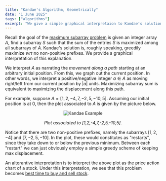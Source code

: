 ```yaml
---
title: "Kandae's Algorithm, Geometrically"
date: "1 June 2025"
tags: ["algorithms"]
excerpt: "We give a simple graphical interpretaion to Kandae's solution to the maximum subarray problem."
---
```


Recall the goal of the [maximum subarray problem](https://leetcode.com/problems/maximum-subarray/description/) is given an integer array $A$, find a subarray $S$ such that the sum of the entries $S$ is maximized among all subarrays of $A$. Kandae's solution is, roughly speaking, greedily maximize _wrt_ no non-positive prefixes. We provide a graphical interpretation of this explanation.

$${}$$

We interpret $A$ as narrating the _movement along a path_ starting at an arbitrary initial position. From this, we graph out the current position. In other words, we interpret a positive/negative integer $a\in A$ as moving right/left from our current position by $|a|$ units. Maximizing subarray sum is equivalent to maximizing the displacement along this path.

$${}$$

For example, suppose $A=[1,2,-4,7,-2,5,-10,5]$. Assuming our initial position is at $0$, then the plot associated to $A$ is given by the picture below.

$${}$$

<div style="text-align: center;">
    <img src="/images/kandaeExample.png" alt="Kandae Example">
    <p><em>Plot associated to [1,2,-4,7,-2,5,-10,5].</em></p>
</div>

$${}$$

Notice that there are two non-positive prefixes, namely the subarrays $[1,2,-4]$ and $[7,−2,5,−10]$. In the plot, these would constitutes as "restarts", since they take down to or below the previous minimum. Between each "restart" we can just obviously employ a simple greedy scheme of keeping max displacement.

$${}$$

An alterantive interpretation is to interpret the above plot as the price action chart of a stock. Under this interpretation, we see that this problem becomes [best time to buy and sell stock](https://leetcode.com/problems/best-time-to-buy-and-sell-stock/description/).
